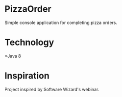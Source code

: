 # PizzaOrder
Simple console application for completing pizza orders.

# Technology
*Java 8

# Inspiration
Project inspired by Software Wizard's webinar.
